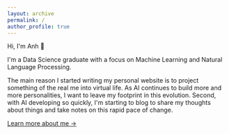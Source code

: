 ```yaml
---
layout: archive
permalink: /
author_profile: true
---
```


Hi, I'm Anh 👋

I'm a Data Science graduate with a focus on Machine Learning and Natural Language Processing.

The main reason I started writing my personal website is to project something of the real me into virtual life. As AI continues to build more and more personalities, I want to leave my footprint in this evolution. Second, with AI developing so quickly, I'm starting to blog to share my thoughts about things and take notes on this rapid pace of change.

[Learn more about me →](/about/) 